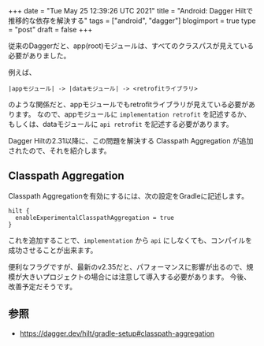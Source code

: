 +++
date = "Tue May 25 12:39:26 UTC 2021"
title = "Android: Dagger Hiltで推移的な依存を解決する"
tags = ["android", "dagger"]
blogimport = true
type = "post"
draft = false
+++

従来のDaggerだと、app(root)モジュールは、すべてのクラスパスが見えている必要がありました。

例えば、

`|appモジュール| -> |dataモジュール| -> <retrofitライブラリ>`

のような関係だと、appモジュールでもretrofitライブラリが見えている必要があります。
なので、appモジュールに `implementation retrofit` を記述するか、もしくは、dataモジュールに `api retrofit` を記述する必要があります。

Dagger Hiltの2.31以降に、この問題を解決する Classpath Aggregation が追加されたので、それを紹介します。

## Classpath Aggregation

Classpath Aggregationを有効にするには、次の設定をGradleに記述します。

```
hilt {
  enableExperimentalClasspathAggregation = true
}
```

これを追加することで、`implementation` から `api` にしなくても、コンパイルを成功させることが出来ます。

便利なフラグですが、最新のv2.35だと、パフォーマンスに影響が出るので、規模が大きいプロジェクトの場合には注意して導入する必要があります。
今後、改善予定だそうです。

## 参照

- https://dagger.dev/hilt/gradle-setup#classpath-aggregation
